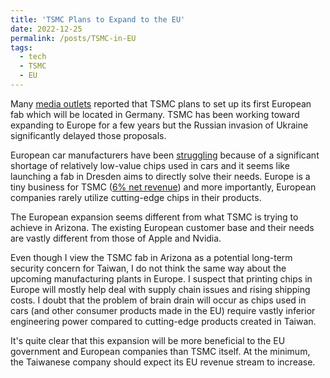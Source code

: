 ```yaml
---
title: 'TSMC Plans to Expand to the EU'
date: 2022-12-25
permalink: /posts/TSMC-in-EU
tags:
  - tech
  - TSMC
  - EU
---
```

Many [media outlets](https://asia.nikkei.com/Business/Tech/Semiconductors/TSMC-in-talks-to-build-first-Europe-chip-plant-in-Germany) reported that TSMC plans to set up its first European fab which will be located in Germany. TSMC has been working toward expanding to Europe for a few years but the Russian invasion of Ukraine significantly delayed those proposals.

European car manufacturers have been [struggling](https://topics.amcham.com.tw/2021/04/automakers-reliance-on-taiwan-chips-sparks-discussion/) because of a significant shortage of relatively low-value chips used in cars and it seems like launching a fab in Dresden aims to directly solve their needs. Europe is a tiny business for TSMC ([6% net revenue](https://investor.tsmc.com/static/annualReports/2021/english/ebook/index.html)) and more importantly, European companies rarely utilize cutting-edge chips in their products.

The European expansion seems different from what TSMC is trying to achieve in Arizona. The existing European customer base and their needs are vastly different from those of Apple and Nvidia.

Even though I view the TSMC fab in Arizona as a potential long-term security concern for Taiwan, I do not think the same way about the upcoming manufacturing plants in Europe. I suspect that printing chips in Europe will mostly help deal with supply chain issues and rising shipping costs. I doubt that the problem of brain drain will occur as chips used in cars (and other consumer products made in the EU) require vastly inferior engineering power compared to cutting-edge products created in Taiwan.

It's quite clear that this expansion will be more beneficial to the EU government and European companies than TSMC itself. At the minimum, the Taiwanese company should expect its EU revenue stream to increase.